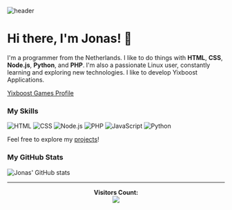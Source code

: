 ![header](https://capsule-render.vercel.app/api?type=waving&color=0588fc&height=200&section=header&text=Jonasvanleeuwen19&fontSize=70&fontColor=ffffff&animation=fadeIn&fontAlignY=38&desc=Yixboost%20Developer&descAlignY=51&descAlign=62&descFontColor=ffffff)

# Hi there, I'm Jonas! 👋

I'm a programmer from the Netherlands. I like to do things with **HTML**, **CSS**, **Node.js**, **Python**, and **PHP**. I'm also a passionate Linux user, constantly learning and exploring new technologies. I like to develop Yixboost Applications.

[Yixboost Games Profile](https://play.yixboost.dev/p/user?id=1)

### My Skills

![HTML](https://img.shields.io/badge/HTML5-E34F26?style=for-the-badge&logo=html5&logoColor=white)
![CSS](https://img.shields.io/badge/CSS3-1572B6?style=for-the-badge&logo=css3&logoColor=white)
![Node.js](https://img.shields.io/badge/Node.js-339933?style=for-the-badge&logo=nodedotjs&logoColor=white)
![PHP](https://img.shields.io/badge/PHP-777BB4?style=for-the-badge&logo=php&logoColor=white)
![JavaScript](https://img.shields.io/badge/JavaScript-F7DF1E?style=for-the-badge&logo=javascript&logoColor=black)
![Python](https://img.shields.io/badge/Python-3776AB?style=for-the-badge&logo=python&logoColor=white)

Feel free to explore my [projects](https://jonasvanleeuwen19.github.io)!

### My GitHub Stats

![Jonas' GitHub stats](https://github-readme-stats.vercel.app/api?username=jonasvanleeuwen19&show_icons=true&theme=dark)

---
<p align="center"> 
  <strong>Visitors Count:</strong><br>
  <img src="https://profile-counter.glitch.me/jonasvanleeuwen19/count.svg" />
</p>




